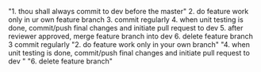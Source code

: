 "1. thou shall always commit to dev before the master" 
2. do feature work only in ur own feature branch
3. commit regularly
4. when unit testing is done, commit/push final changes and initiate pull request to dev
5. after reviewer approved, merge feature branch into dev
6. delete feature branch
3 commit regularly 
"2. do feature work only in your own branch" 
"4. when unit testing is done, commit/push final changes and initiate pull request to dev " 
"6. delete feature branch" 

